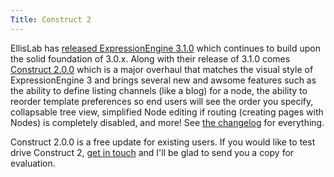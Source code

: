 ```yaml
---
Title: Construct 2
---
```


EllisLab has [released ExpressionEngine 3.1.0] which continues to build upon the solid foundation of 3.0.x. Along with their release of 3.1.0 comes [Construct 2.0.0] which is a major overhaul that matches the visual style of ExpressionEngine 3 and brings several new and awsome features such as the ability to define listing channels (like a blog) for a node, the ability to reorder template preferences so end users will see the order you specify, collapsable tree view, simplified Node editing if routing (creating pages with Nodes) is completely disabled, and more! See [the changelog] for everything.

[released ExpressionEngine 3.1.0]: https://ellislab.com/blog/entry/expressionengine-3.1.0-released
[Construct 2.0.0]: /ee-add-ons/construct
[the changelog]: /ee-add-ons/construct/changelog/2-0-0

Construct 2.0.0 is a free update for existing users. If you would like to test drive Construct 2, [get in touch] and I'll be glad to send you a copy for evaluation.

[get in touch]: /contact
